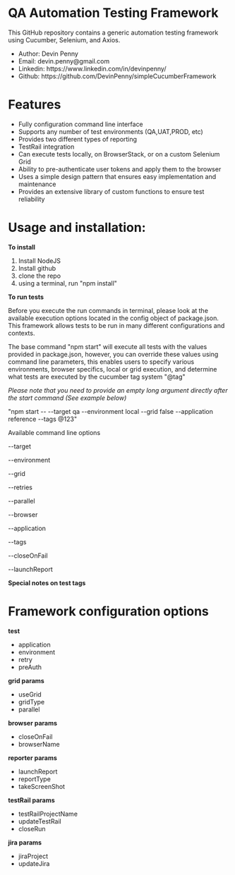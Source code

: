 # QA Automation Testing Framework

This GitHub repository contains a generic automation testing framework using Cucumber, Selenium, and Axios.

<ul>
<li>Author: Devin Penny</li>
<li>Email: devin.penny@gmail.com</li>
<li>Linkedin: https://www.linkedin.com/in/devinpenny/</li>
<li>Github: https://github.com/DevinPenny/simpleCucumberFramework</li>
</ul>

# Features
<ul>
<li>Fully configuration command line interface</li>
<li>Supports any number of test environments (QA,UAT,PROD, etc)</li>
<li>Provides two different types of reporting</li>
<li>TestRail integration</li>
<li>Can execute tests locally, on BrowserStack, or on a custom Selenium Grid</li>
<li>Ability to pre-authenticate user tokens and apply them to the browser</li>
<li>Uses a simple design pattern that ensures easy implementation and maintenance</li>
<li>Provides an extensive library of custom functions to ensure test reliability</li>
</ul>




# Usage and installation:

**To install**
<ol>
<li>Install NodeJS
<li>Install github
<li>clone the repo
<li>using a terminal, run "npm install"
</ol>

**To run tests**

Before you execute the run commands in terminal, please look at the available execution options located in the config object
of package.json. This framework allows tests to be run in many different configurations 
and contexts.

The base command "npm start" will execute all tests with the values provided in package.json,
however, you can override these values using command line parameters, this enables users
to specify various environments, browser specifics, local or grid execution, and determine
what tests are executed by the cucumber tag system "@tag" 

_Please note that you need to provide an empty long argument directly after the start command (See example below)_

 "npm start -- --target qa --environment local --grid false --application reference --tags @123"
 
 Available command line options
 
 --target

 --environment
 
 --grid
 
 --retries
 
 --parallel
 
 --browser
 
 --application
 
 --tags
 
 --closeOnFail
 
--launchReport


**Special notes on test tags**
 

# Framework configuration options

**test**
- application
- environment
- retry
- preAuth

**grid params**

- useGrid
- gridType
- parallel

**browser params** 

- closeOnFail
- browserName

**reporter params**

- launchReport
- reportType
- takeScreenShot

**testRail params**

- testRailProjectName
- updateTestRail
- closeRun

**jira params**
- jiraProject
- updateJira

